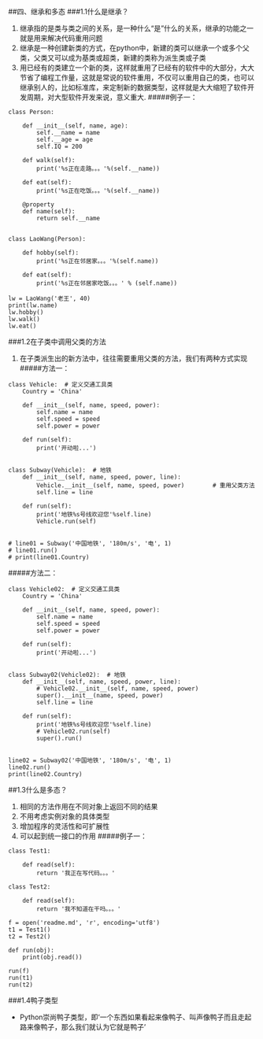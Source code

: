 ##四、继承和多态
###1.1什么是继承？
1. 继承指的是类与类之间的关系，是一种什么“是”什么的关系，继承的功能之一就是用来解决代码重用问题
2. 继承是一种创建新类的方式，在python中，新建的类可以继承一个或多个父类，父类又可以成为基类或超类，新建的类称为派生类或子类
3. 用已经有的类建立一个新的类，这样就重用了已经有的软件中的大部分，大大节省了编程工作量，这就是常说的软件重用，不仅可以重用自己的类，也可以继承别人的，比如标准库，来定制新的数据类型，这样就是大大缩短了软件开发周期，对大型软件开发来说，意义重大.
#####例子一：
```cython
class Person:

    def __init__(self, name, age):
        self.__name = name
        self.__age = age
        self.IQ = 200

    def walk(self):
        print('%s正在走路。。。'%(self.__name))

    def eat(self):
        print('%s正在吃饭。。。'%(self.__name))

    @property
    def name(self):
        return self.__name


class LaoWang(Person):

    def hobby(self):
        print('%s正在邻居家。。。'%(self.name))

    def eat(self):
        print('%s正在邻居家吃饭。。。' % (self.name))

lw = LaoWang('老王', 40)
print(lw.name)
lw.hobby()
lw.walk()
lw.eat()
```
###1.2在子类中调用父类的方法
1. 在子类派生出的新方法中，往往需要重用父类的方法，我们有两种方式实现
#####方法一：
```cython
class Vehicle:  # 定义交通工具类
    Country = 'China'

    def __init__(self, name, speed, power):
        self.name = name
        self.speed = speed
        self.power = power

    def run(self):
        print('开动啦...')


class Subway(Vehicle):  # 地铁
    def __init__(self, name, speed, power, line):
        Vehicle.__init__(self, name, speed, power)        # 重用父类方法
        self.line = line

    def run(self):
        print('地铁%s号线欢迎您'%self.line)
        Vehicle.run(self)


# line01 = Subway('中国地铁', '180m/s', '电', 1)
# line01.run()
# print(line01.Country)
```
#####方法二：
```cython
class Vehicle02:  # 定义交通工具类
    Country = 'China'

    def __init__(self, name, speed, power):
        self.name = name
        self.speed = speed
        self.power = power

    def run(self):
        print('开动啦...')


class Subway02(Vehicle02):  # 地铁
    def __init__(self, name, speed, power, line):
        # Vehicle02.__init__(self, name, speed, power)
        super().__init__(name, speed, power)
        self.line = line

    def run(self):
        print('地铁%s号线欢迎您'%self.line)
        # Vehicle02.run(self)
        super().run()


line02 = Subway02('中国地铁', '180m/s', '电', 1)
line02.run()
print(line02.Country)
```
##1.3什么是多态？
1. 相同的方法作用在不同对象上返回不同的结果
2. 不用考虑实例对象的具体类型
3. 增加程序的灵活性和可扩展性
4. 可以起到统一接口的作用
#####例子一：
```cython
class Test1:

    def read(self):
        return '我正在写代码。。。'

class Test2:

    def read(self):
        return '我不知道在干吗。。。'

f = open('readme.md', 'r', encoding='utf8')
t1 = Test1()
t2 = Test2()

def run(obj):
    print(obj.read())

run(f)
run(t1)
run(t2)
```
###1.4鸭子类型
* Python崇尚鸭子类型，即‘一个东西如果看起来像鸭子、叫声像鸭子而且走起路来像鸭子，那么我们就认为它就是鸭子’
